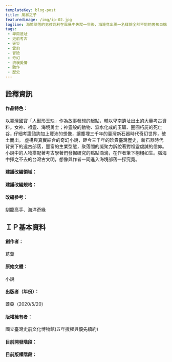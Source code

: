 ```yaml
---
templateKey: blog-post
title: 風暴之子
featuredimage: /img/ip-02.jpg
logline: 海境部落的男孩瓦利在風暴中失蹤一年後，海邊竟出現一名樣貌全然不同的男孩自稱瓦利、身上還帶著瓦利的玉管，他的歸來掀起了海境部落的另一場風暴。
tags: 
 - 卑南遺址
 - 史前考古
 - 天災
 - 雲豹
 - 冒險
 - 奇幻
 - 浪漫愛情
 - 動作
 - 歷史
---
```


## 詮釋資訊
 
#### 作品特色：
以臺灣國寶「人獸形玉玦」作為故事發想的起點，輔以卑南遺址出土的大量考古資料。女神、祖靈、海境勇士；神靈般的動物、淚水化成的玉礦、圈囿朽屍的死亡谷…仔細考證諮詢加上豐沛的想像，讓塵埋三千年的臺灣新石器時代奇幻世界，破土而出。
虛構與真實結合的奇幻小說，距今三千年的珍貴臺灣歷史，新石器時代背景下的遠古部落，豐富的生業型態，聚落間的凝聚力訴說著對祖靈虔誠的信仰。小說中的人物搭配著考古學著們發掘研究的點點滴滴，在作者筆下栩栩如生。腦海中揮之不去的台灣古文明，想像與作者一同進入海境部落一探究竟。
#### 建議改編領域：
#### 建議改編規格：
#### 改編參考：
馴龍高手、海洋奇緣
 
## ＩＰ基本資料
 
#### 創作者：
葛葉
#### 原始文體：
小說
#### 出版者（年份）：
蓋亞（2020/5/20）
#### 版權擁有者：
國立臺灣史前文化博物館(五年授權與優先續約)
#### 目前開發階段：

#### 目前版權階段：
